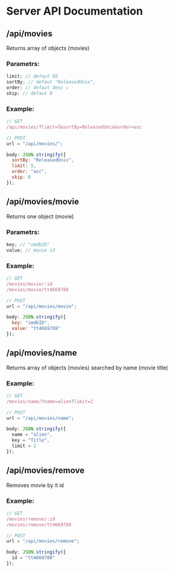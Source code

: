 # Server API Documentation

## /api/movies

Returns array of objects (movies)

### Parametrs:

```javascript
limit; // defaut 50
sortBy; // defaut "ReleasedUnix",
order; // defaut desc ↓
skip; // defaut 0
```

### Example:

```javascript
// GET
/api/movies/?limit=5&sortBy=ReleasedUnix&order=asc
```

```javascript
// POST
url = "/api/movies/";

body: JSON.stringify({
  sortBy: "ReleasedUnix",
  limit: 5,
  order: "asc",
  skip: 0
});
```

## /api/movies/movie

Returns one object (movie)

### Parametrs:

```javascript
key; // "imdbID"
value; // movie id
```

### Example:

```javascript
// GET
/movies/movie/:id
/movies/movie/tt4669788
```

```javascript
// POST
url = "/api/movies/movie";

body: JSON.stringify({
  key: "imdbID",
  value: "tt4669788"
});
```

## /api/movies/name

Returns array of objects (movies) searched by name (movie title)

### Example:

```javascript
// GET
/movies/name/?name=alien?limit=2
```

```javascript
// POST
url = "/api/movies/name";

body: JSON.stringify({
  name = "alien",
  key = "Title",
  limit = 2
});
```

## /api/movies/remove

Removes movie by it id

### Example:

```javascript
// GET
/movies/remove/:id
/movies/remove/tt4669788
```

```javascript
// POST
url = "/api/movies/remove";

body: JSON.stringify({
  id = "tt4669788"
});
```
